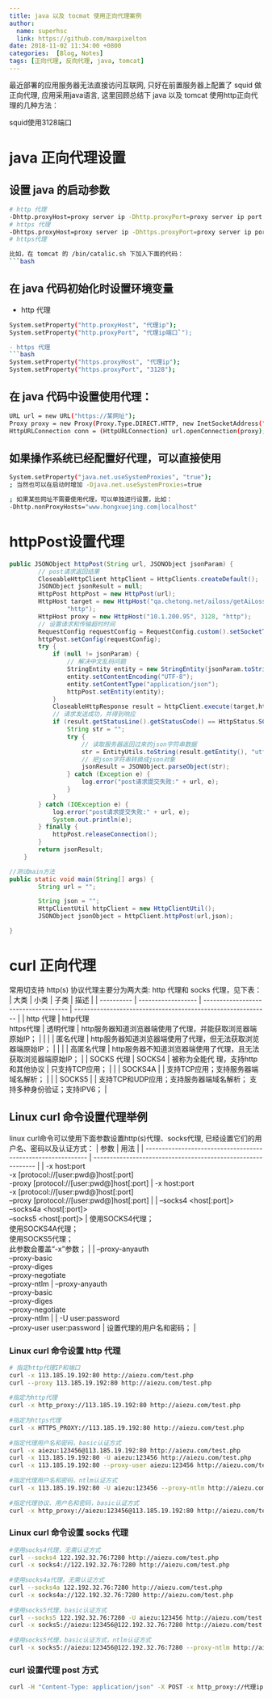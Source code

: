 ```yaml
---
title: java 以及 tocmat 使用正向代理案例
author:
  name: superhsc
  link: https://github.com/maxpixelton
date: 2018-11-02 11:34:00 +0800
categories:  [Blog, Notes]
tags: [正向代理, 反向代理, java, tomcat]
---
```


最近部署的应用服务器无法直接访问互联网, 只好在前置服务器上配置了 squid 做正向代理, 应用采用java语言, 这里回顾总结下 java 以及 tomcat 使用http正向代理的几种方法：

squid使用3128端口

# java 正向代理设置
## 设置 java 的启动参数

```bash
# http 代理 
-Dhttp.proxyHost=proxy server ip -Dhttp.proxyPort=proxy server ip port
# https 代理
-Dhttps.proxyHost=proxy server ip -Dhttps.proxyPort=proxy server ip port
# https代理

比如，在 tomcat 的 /bin/catalic.sh 下加入下面的代码：
```bash

```

## 在 java 代码初始化时设置环境变量
- http 代理
```bash
System.setProperty("http.proxyHost", "代理ip");
System.setProperty("http.proxyPort", "代理ip端口`");

- https 代理
```bash
System.setProperty("https.proxyHost", "代理ip");
System.setProperty("https.proxyPort", "3128");
```

 
## 在 java 代码中设置使用代理：
```bash
URL url = new URL("https://某网址");
Proxy proxy = new Proxy(Proxy.Type.DIRECT.HTTP, new InetSocketAddress("代理ip", 3128));  
HttpURLConnection conn = (HttpURLConnection) url.openConnection(proxy);
```

## 如果操作系统已经配置好代理，可以直接使用
```bash
System.setProperty("java.net.useSystemProxies", "true");
; 当然也可以在启动时增加 -Djava.net.useSystemProxies=true

; 如果某些网址不需要使用代理，可以单独进行设置，比如：
-Dhttp.nonProxyHosts="www.hongxuejing.com|localhost"
```

# httpPost设置代理
```java
public JSONObject httpPost(String url, JSONObject jsonParam) {
        // post请求返回结果
        CloseableHttpClient httpClient = HttpClients.createDefault();
        JSONObject jsonResult = null;
        HttpPost httpPost = new HttpPost(url);
        HttpHost target = new HttpHost("qa.chetong.net/ailoss/getAiLossPageURL", 8080,  
                "http");
        HttpHost proxy = new HttpHost("10.1.200.95", 3128, "http");
        // 设置请求和传输超时时间
        RequestConfig requestConfig = RequestConfig.custom().setSocketTimeout(2000).setConnectTimeout(2000).setProxy(proxy).build();
        httpPost.setConfig(requestConfig);
        try {
            if (null != jsonParam) {
                // 解决中文乱码问题
                StringEntity entity = new StringEntity(jsonParam.toString(), "utf-8");
                entity.setContentEncoding("UTF-8");
                entity.setContentType("application/json");
                httpPost.setEntity(entity);
            }
            CloseableHttpResponse result = httpClient.execute(target,httpPost);
            // 请求发送成功，并得到响应
            if (result.getStatusLine().getStatusCode() == HttpStatus.SC_OK) {
                String str = "";
                try {
                    // 读取服务器返回过来的json字符串数据
                    str = EntityUtils.toString(result.getEntity(), "utf-8");
                    // 把json字符串转换成json对象
                    jsonResult = JSONObject.parseObject(str);
                } catch (Exception e) {
                    log.error("post请求提交失败:" + url, e);
                }
            }
        } catch (IOException e) {
            log.error("post请求提交失败:" + url, e);
            System.out.println(e);
        } finally {
            httpPost.releaseConnection();
        }
        return jsonResult;
    }

//测试main方法
public static void main(String[] args) {
        String url = "";

        String json = "";
        HttpClientUtil httpClient = new HttpClientUtil();
        JSONObject jsonObject = httpClient.httpPost(url,json);

}
```

# curl 正向代理
常用切支持 http(s) 协议代理主要分为两大类: http 代理和 socks 代理，见下表：
| 大类       | 小类               | 子类                                 | 描述                                                         |
| ---------- | ------------------ | ------------------------------------ | ------------------------------------------------------------ |
| http 代理  | http代理<br/> https代理 | 透明代理                             | http服务器知道浏览器端使用了代理，并能获取浏览器端原始IP；   |
|            |                    | 匿名代理                             | http服务器知道浏览器端使用了代理，但无法获取浏览器端原始IP； |
|            |                    | 高匿名代理                           | http服务器不知道浏览器端使用了代理，且无法获取浏览器端原始IP； |
| SOCKS 代理 | SOCKS4             | 被称为全能代 理，支持http 和其他协议 | 只支持TCP应用；                                              |
|            | SOCKS4A            |                                      | 支持TCP应用；支持服务器端域名解析；                          |
|            | SOCKS5             |                                      | 支持TCP和UDP应用；支持服务器端域名解析； 支持多种身份验证；支持IPV6； |

## Linux curl 命令设置代理举例
linux curl命令可以使用下面参数设置http(s)代理、socks代理, 已经设置它们的用户名、密码以及认证方式：
| 参数                                                         | 用法                                                         |
| ------------------------------------------------------------ | ------------------------------------------------------------ |
| -x host:port<br/>-x [protocol://[user:pwd@]host[:port]<br/>-proxy [protocol://[user:pwd@]host[:port] | -x host:port<br/>-x [protocol://[user:pwd@]host[:port]<br/>–proxy [protocol://[user:pwd@]host[:port] |
| –socks4 <host[:port]><br/>–socks4a <host[:port]><br/>–socks5 <host[:port]> | 使用SOCKS4代理；<br/>使用SOCKS4A代理；<br/>使用SOCKS5代理；<br/>此参数会覆盖“-x”参数； |
| –proxy-anyauth<br/>–proxy-basic<br/>–proxy-diges<br/>–proxy-negotiate<br/>–proxy-ntlm | –proxy-anyauth<br/>–proxy-basic<br/>–proxy-diges<br/>–proxy-negotiate<br/>–proxy-ntlm |
| -U user:password<br/>–proxy-user user:password               | 设置代理的用户名和密码；                                     |

### Linux curl 命令设置 http 代理
```bash
# 指定http代理IP和端口
curl -x 113.185.19.192:80 http://aiezu.com/test.php
curl --proxy 113.185.19.192:80 http://aiezu.com/test.php
 
#指定为http代理
curl -x http_proxy://113.185.19.192:80 http://aiezu.com/test.php
 
#指定为https代理
curl -x HTTPS_PROXY://113.185.19.192:80 http://aiezu.com/test.php
 
#指定代理用户名和密码，basic认证方式
curl -x aiezu:123456@113.185.19.192:80 http://aiezu.com/test.php
curl -x 113.185.19.192:80 -U aiezu:123456 http://aiezu.com/test.php
curl -x 113.185.19.192:80 --proxy-user aiezu:123456 http://aiezu.com/test.php
 
#指定代理用户名和密码，ntlm认证方式
curl -x 113.185.19.192:80 -U aiezu:123456 --proxy-ntlm http://aiezu.com/test.php
 
#指定代理协议、用户名和密码，basic认证方式
curl -x http_proxy://aiezu:123456@113.185.19.192:80 http://aiezu.com/test.php

```

### Linux curl 命令设置 socks 代理
```bash
#使用socks4代理，无需认证方式
curl --socks4 122.192.32.76:7280 http://aiezu.com/test.php
curl -x socks4://122.192.32.76:7280 http://aiezu.com/test.php
 
#使用socks4a代理，无需认证方式
curl --socks4a 122.192.32.76:7280 http://aiezu.com/test.php
curl -x socks4a://122.192.32.76:7280 http://aiezu.com/test.php
 
#使用socks5代理，basic认证方式
curl --socks5 122.192.32.76:7280 -U aiezu:123456 http://aiezu.com/test.php
curl -x socks5://aiezu:123456@122.192.32.76:7280 http://aiezu.com/test.php
 
#使用socks5代理，basic认证方式，ntlm认证方式
curl -x socks5://aiezu:123456@122.192.32.76:7280 --proxy-ntlm http://aiezu.com/test.php

```

### curl 设置代理 post 方式
```bash
curl -H "Content-Type: application/json" -X POST -x http_proxy://代理ip:端口 请求地址
```
